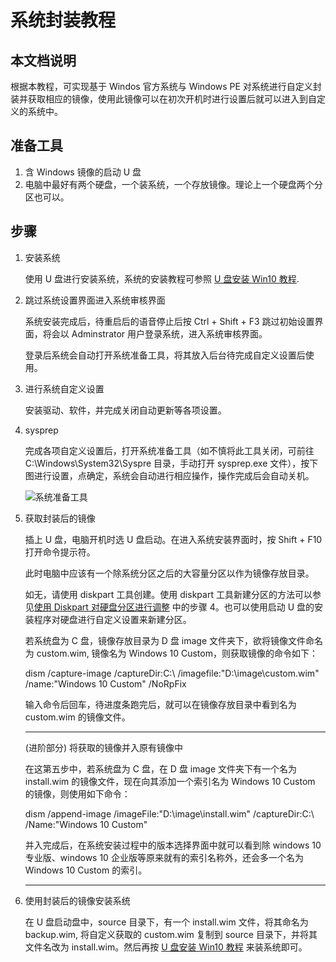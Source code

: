 # 系统封装教程

## 本文档说明
根据本教程，可实现基于 Windos 官方系统与 Windows PE 对系统进行自定义封装并获取相应的镜像，使用此镜像可以在初次开机时进行设置后就可以进入到自定义的系统中。

## 准备工具
1. 含 Windows 镜像的启动 U 盘
2. 电脑中最好有两个硬盘，一个装系统，一个存放镜像。理论上一个硬盘两个分区也可以。

## 步骤

1. 安装系统

    使用 U 盘进行安装系统，系统的安装教程可参照 [U 盘安装 Win10 教程](https://github.com/oh1h0ney/Git-Book-Library/blob/master/Windows/install-windows-10-with-u-disk.md).

2. 跳过系统设置界面进入系统审核界面

    系统安装完成后，待重启后的语音停止后按 Ctrl + Shift + F3 跳过初始设置界面，将会以 Adminstrator 用户登录系统，进入系统审核界面。

    登录后系统会自动打开系统准备工具，将其放入后台待完成自定义设置后使用。

3. 进行系统自定义设置

    安装驱动、软件，并完成关闭自动更新等各项设置。

4. sysprep

    完成各项自定义设置后，打开系统准备工具（如不慎将此工具关闭，可前往 C:\Windows\System32\Syspre 目录，手动打开 sysprep.exe 文件），按下图进行设置，点确定，系统会自动进行相应操作，操作完成后会自动关机。

    ![系统准备工具](https://github.com/oh1h0ney/Git-Book-Library/blob/master/Windows/capture-custom-windows-image/win10-sysprep.png)

5. 获取封装后的镜像

    插上 U 盘，电脑开机时选 U 盘启动。在进入系统安装界面时，按 Shift + F10 打开命令提示符。

    此时电脑中应该有一个除系统分区之后的大容量分区以作为镜像存放目录。

    如无，请使用 diskpart 工具创建。使用 diskpart 工具新建分区的方法可以参见[使用 Diskpart 对硬盘分区进行调整](https://github.com/oh1h0ney/Git-Book-Library/blob/master/Windows/modify-disk-partition-with-diskpart.md) 中的步骤 4。也可以使用启动 U 盘的安装程序对硬盘进行自定义设置来新建分区。

    若系统盘为 C 盘，镜像存放目录为 D 盘 image 文件夹下，欲将镜像文件命名为 custom.wim, 镜像名为 Windows 10 Custom，则获取镜像的命令如下：

    dism /capture-image /captureDir:C:\ /imagefile:"D:\image\custom.wim" /name:"Windows 10 Custom" /NoRpFix

    输入命令后回车，待进度条跑完后，就可以在镜像存放目录中看到名为 custom.wim 的镜像文件。

    ----

    (进阶部分) 将获取的镜像并入原有镜像中

    在这第五步中，若系统盘为 C 盘，在 D 盘 image 文件夹下有一个名为 install.wim 的镜像文件，现在向其添加一个索引名为 Windows 10 Custom 的镜像，则使用如下命令：

    dism /append-image /imageFile:"D:\image\install.wim" /captureDir:C:\ /Name:"Windows 10 Custom"

    并入完成后，在系统安装过程中的版本选择界面中就可以看到除 windows 10 专业版、windows 10 企业版等原来就有的索引名称外，还会多一个名为 Windows 10 Custom 的索引。

    ----

6. 使用封装后的镜像安装系统

    在 U 盘启动盘中，source 目录下，有一个 install.wim 文件，将其命名为 backup.wim, 将自定义获取的 custom.wim 复制到 source 目录下，并将其文件名改为 install.wim。然后再按 [U 盘安装 Win10 教程](https://github.com/oh1h0ney/Git-Book-Library/blob/master/Windows/install-windows-10-with-u-disk.md) 来装系统即可。